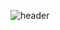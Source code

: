 <!-- ### Hi there 👋 -->
![header](https://capsule-render.vercel.app/api?type=Rect&color=auto&height=300&section=header&text=capsule%20render&fontSize=90)



<!--
**wolveshowl/wolveshowl** is a ✨ _special_ ✨ repository because its `README.md` (this file) appears on your GitHub profile.

Here are some ideas to get you started:

- 🔭 I’m currently working on ...
- 🌱 I’m currently learning ...
- 👯 I’m looking to collaborate on ...
- 🤔 I’m looking for help with ...
- 💬 Ask me about ...
- 📫 How to reach me: ...
- 😄 Pronouns: ...
- ⚡ Fun fact: ...
-->
